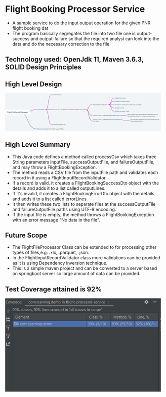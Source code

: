 # Flight Booking Processor Service

 - A sample service to do the input output operation for the given PNR flight booking dat
 - The program basically segregates the file into two file one is output-success and output-failure so that the required 
 analyst can look into the data and do the necessary correction to the file.
 
## Technology used: OpenJdk 11, Maven 3.6.3, SOLID Design Principles
 
## High Level Design

 ![alt text](./images/Flight_Processor_Details@2x.png)

## High Level Summary

 - This Java code defines a method called processCsv which takes three String parameters inputFile, successOutputFile, 
 and failureOutputFile, and may throw a FlightBookingException. 
 - The method reads a CSV file from the inputFile path and validates each record in it using a FlightInputRecordValidator. 
 - If a record is valid, it creates a FlightBookingSuccessDto object with the details and adds it to a list called outputLines. 
 - If it's invalid, it creates a FlightBookingErrorDto object with the details and adds it to a list called errorLines. 
 - It then writes these two lists to separate files at the successOutputFile and failureOutputFile paths using UTF-8 encoding. 
 - If the input file is empty, the method throws a FlightBookingException with an error message "No data in the file".
 

## Future Scope
 
  - The FlightFileProcessor Class can be extended to for processing other types of files,e.g: .xlx, .parquet, .json.
  - In the FlightInputRecordValidator class more validations can be provided as it is using Dependency inversion technique.
  - This is a simple maven project and can be converted to a server based on springboot server so large amount of data can be provided.


## Test Coverage attained is 92%

  ![alt text](./images/test-coverage.JPG)